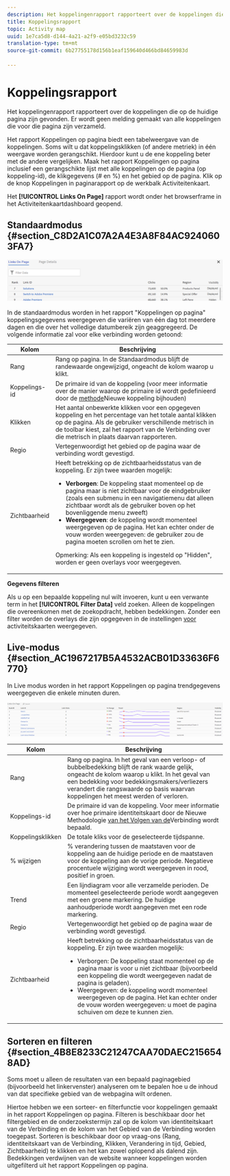 ```yaml
---
description: Het koppelingenrapport rapporteert over de koppelingen die op de huidige pagina zijn gevonden. Er wordt geen melding gemaakt van alle koppelingen die voor die pagina zijn verzameld.
title: Koppelingsrapport
topic: Activity map
uuid: 1e7ca5d8-d144-4a21-a2f9-e05bd3232c59
translation-type: tm+mt
source-git-commit: 6b27755178d156b1eaf159640d466bd84659983d

---
```



# Koppelingsrapport

Het koppelingenrapport rapporteert over de koppelingen die op de huidige pagina zijn gevonden. Er wordt geen melding gemaakt van alle koppelingen die voor die pagina zijn verzameld.

Het rapport Koppelingen op pagina biedt een tabelweergave van de koppelingen. Soms wilt u dat koppelingsklikken (of andere metriek) in één weergave worden gerangschikt. Hierdoor kunt u de ene koppeling beter met de andere vergelijken. Maak het rapport Koppelingen op pagina inclusief een gerangschikte lijst met alle koppelingen op de pagina (op koppeling-id), de klikgegevens (# en %) en het gebied op de pagina. Klik op de knop Koppelingen in paginarapport op de werkbalk Activiteitenkaart.

Het **[!UICONTROL Links On Page]** rapport wordt onder het browserframe in het Activiteitenkaartdashboard geopend.

## Standaardmodus {#section_C8D2A1C07A2A4E3A8F84AC9240603FA7}

![](assets/links_in_page.png)

In de standaardmodus worden in het rapport &quot;Koppelingen op pagina&quot; koppelingsgegevens weergegeven die variëren van één dag tot meerdere dagen en die over het volledige datumbereik zijn geaggregeerd. De volgende informatie zal voor elke verbinding worden getoond:

<table id="table_3DE41B2CFA644B70AF802A3123CE51D9"> 
 <thead> 
  <tr> 
   <th colname="col1" class="entry"> Kolom </th> 
   <th colname="col2" class="entry"> Beschrijving </th> 
  </tr> 
 </thead>
 <tbody> 
  <tr> 
   <td colname="col1"> Rang </td> 
   <td colname="col2"> Rang op pagina. In de Standaardmodus blijft de randewaarde ongewijzigd, ongeacht de kolom waarop u klikt. </td> 
  </tr> 
  <tr> 
   <td colname="col1"> Koppelings-id </td> 
   <td colname="col2">De primaire id van de koppeling (voor meer informatie over de manier waarop de primaire id wordt gedefinieerd door de <a href="/help/analyze/activity-map/activitymap-link-tracking/activitymap-link-tracking-methodology.md">methode</a>Nieuwe koppeling bijhouden) </td> 
  </tr> 
  <tr> 
   <td colname="col1"> Klikken </td> 
   <td colname="col2"> Het aantal onbewerkte klikken voor een opgegeven koppeling en het percentage van het totale aantal klikken op de pagina. Als de gebruiker verschillende metrisch in de toolbar kiest, zal het rapport van de Verbinding over die metrisch in plaats daarvan rapporteren. </td> 
  </tr> 
  <tr> 
   <td colname="col1"> Regio </td> 
   <td colname="col2"> Vertegenwoordigt het gebied op de pagina waar de verbinding wordt gevestigd. </td> 
  </tr> 
  <tr> 
   <td colname="col1"> Zichtbaarheid </td> 
   <td colname="col2">Heeft betrekking op de zichtbaarheidsstatus van de koppeling. Er zijn twee waarden mogelijk: 
    <ul id="ul_BABCC0F64145407C9D439150A6898E6D">
     <li id="li_9AF0479BDCEB4A44A37292FAABFA83A5"><b>Verborgen</b>: De koppeling staat momenteel op de pagina maar is niet zichtbaar voor de eindgebruiker (zoals een submenu in een navigatiemenu dat alleen zichtbaar wordt als de gebruiker boven op het bovenliggende menu zweeft) </li>
     <li id="li_C6FA4EC27EDD4341AB9821E2B4BC9E60"><b>Weergegeven</b>: de koppeling wordt momenteel weergegeven op de pagina. Het kan echter onder de vouw worden weergegeven: de gebruiker zou de pagina moeten scrollen om het te zien. </li>
    </ul><p>Opmerking:  Als een koppeling is ingesteld op "Hidden", worden er geen overlays voor weergegeven. </p></td> 
  </tr> 
 </tbody> 
</table>

**Gegevens filteren**

Als u op een bepaalde koppeling nul wilt invoeren, kunt u een verwante term in het **[!UICONTROL Filter Data]** veld zoeken. Alleen de koppelingen die overeenkomen met de zoekopdracht, hebben bedekkingen. Zonder een filter worden de overlays die zijn opgegeven in de instellingen [voor](/help/analyze/activity-map/activitymap-overlay-settings.md) activiteitskaarten weergegeven.

## Live-modus {#section_AC1967217B5A4532ACB01D33636F6770}

In Live modus worden in het rapport Koppelingen op pagina trendgegevens weergegeven die enkele minuten duren.

![](assets/links_on_page.png)

<table id="table_61D1FB0F02894055A1AB394DE4FE4742"> 
 <thead> 
  <tr> 
   <th colname="col1" class="entry"> Kolom </th> 
   <th colname="col2" class="entry"> Beschrijving </th> 
  </tr> 
 </thead>
 <tbody> 
  <tr> 
   <td colname="col1"> Rang </td> 
   <td colname="col2"> Rang op pagina. In het geval van een verloop- of bubbelbedekking blijft de rank waarde gelijk, ongeacht de kolom waarop u klikt. In het geval van een bedekking voor bedekkingsmakers/verliezers verandert die rangswaarde op basis waarvan koppelingen het meest werden of verloren. </td> 
  </tr> 
  <tr> 
   <td colname="col1"> Koppelings-id </td> 
   <td colname="col2">De primaire id van de koppeling. Voor meer informatie over hoe primaire identiteitskaart door de Nieuwe Methodologie <a href="/help/analyze/activity-map/activitymap-link-tracking/activitymap-link-tracking-methodology.md"> van het Volgen van de</a>Verbinding wordt bepaald. </td>
  </tr> 
  <tr> 
   <td colname="col1"> Koppelingsklikken </td> 
   <td colname="col2"> De totale kliks voor de geselecteerde tijdspanne. </td> 
  </tr> 
  <tr> 
   <td colname="col1"> % wijzigen </td> 
   <td colname="col2"> % verandering tussen de maatstaven voor de koppeling aan de huidige periode en de maatstaven voor de koppeling aan de vorige periode. Negatieve procentuele wijziging wordt weergegeven in rood, positief in groen. </td> 
  </tr> 
  <tr> 
   <td colname="col1"> Trend </td> 
   <td colname="col2"> Een lijndiagram voor alle verzamelde perioden. De momenteel geselecteerde periode wordt aangegeven met een groene markering. De huidige aanhoudperiode wordt aangegeven met een rode markering. </td> 
  </tr> 
  <tr> 
   <td colname="col1"> Regio </td> 
   <td colname="col2"> Vertegenwoordigt het gebied op de pagina waar de verbinding wordt gevestigd. </td> 
  </tr> 
  <tr> 
   <td colname="col1"> Zichtbaarheid </td> 
   <td colname="col2">Heeft betrekking op de zichtbaarheidsstatus van de koppeling. Er zijn twee waarden mogelijk: 
    <ul id="ul_B10C55ED4D3C4CF99506DC467E2E7CFB">
     <li id="li_EA646722A51041CC9E62C56DEF92C81F">Verborgen: De koppeling staat momenteel op de pagina maar is voor u niet zichtbaar (bijvoorbeeld een koppeling die wordt weergegeven nadat de pagina is geladen). </li>
     <li id="li_F9543614C2894003AC9984A7404E2785">Weergegeven: de koppeling wordt momenteel weergegeven op de pagina. Het kan echter onder de vouw worden weergegeven: u moet de pagina schuiven om deze te kunnen zien. </li>
    </ul></td> 
  </tr> 
 </tbody> 
</table>

## Sorteren en filteren {#section_4B8E8233C21247CAA70DAEC2156548AD}

Soms moet u alleen de resultaten van een bepaald paginagebied (bijvoorbeeld het linkervenster) analyseren om te bepalen hoe u de inhoud van dat specifieke gebied van de webpagina wilt ordenen.

Hiertoe hebben we een sorteer- en filterfunctie voor koppelingen gemaakt in het rapport Koppelingen op pagina. Filteren is beschikbaar door het filtergebied en de onderzoekstermijn zal op de kolom van identiteitskaart van de Verbinding en de kolom van het Gebied van de Verbinding worden toegepast. Sorteren is beschikbaar door op vraag-ons (Rang, identiteitskaart van de Verbinding, Klikken, Verandering in tijd, Gebied, Zichtbaarheid) te klikken en het kan zowel oplopend als dalend zijn. Bedekkingen verdwijnen van de website wanneer koppelingen worden uitgefilterd uit het rapport Koppelingen op pagina.
